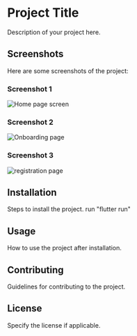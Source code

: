 # Project Title

Description of your project here.

## Screenshots

Here are some screenshots of the project:

### Screenshot 1

![Home page screen](seed/home.png)

### Screenshot 2

![Onboarding page](.seed/onboarding.png)

### Screenshot 3

![registration page](seed/register3.png)

## Installation

Steps to install the project.
run "flutter run"

## Usage

How to use the project after installation.

## Contributing

Guidelines for contributing to the project.

## License

Specify the license if applicable.
